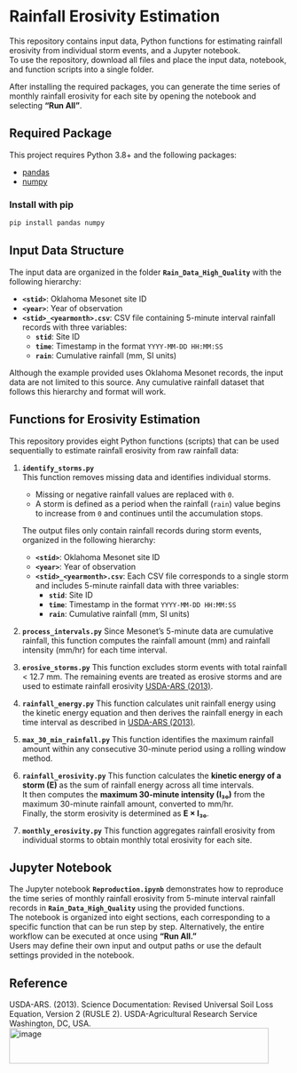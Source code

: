 # Rainfall Erosivity Estimation

This repository contains input data, Python functions for estimating rainfall erosivity from individual storm events, and a Jupyter notebook.  
To use the repository, download all files and place the input data, notebook, and function scripts into a single folder.  

After installing the required packages, you can generate the time series of monthly rainfall erosivity for each site by opening the notebook and selecting **“Run All”**.  


## Required Package

This project requires Python 3.8+ and the following packages:

- [pandas](https://pandas.pydata.org/)  
- [numpy](https://numpy.org/)  

### Install with pip
```bash
pip install pandas numpy
```

## Input Data Structure

The input data are organized in the folder **`Rain_Data_High_Quality`** with the following hierarchy:  

- **`<stid>`**: Oklahoma Mesonet site ID  
- **`<year>`**: Year of observation  
- **`<stid>_<yearmonth>.csv`**: CSV file containing 5-minute interval rainfall records with three variables:  
  - **`stid`**: Site ID  
  - **`time`**: Timestamp in the format `YYYY-MM-DD HH:MM:SS`  
  - **`rain`**: Cumulative rainfall (mm, SI units)  

Although the example provided uses Oklahoma Mesonet records, the input data are not limited to this source. Any cumulative rainfall dataset that follows this hierarchy and format will work.  


## Functions for Erosivity Estimation

This repository provides eight Python functions (scripts) that can be used sequentially to estimate rainfall erosivity from raw rainfall data:  

1. **`identify_storms.py`**  
   This function removes missing data and identifies individual storms.  
   - Missing or negative rainfall values are replaced with `0`.  
   - A storm is defined as a period when the rainfall (`rain`) value begins to increase from `0` and continues until the accumulation stops.  

   The output files only contain rainfall records during storm events, organized in the following hierarchy:
    - **`<stid>`**: Oklahoma Mesonet site ID  
    - **`<year>`**: Year of observation  
    - **`<stid>_<yearmonth>.csv`**: Each CSV file corresponds to a single storm and includes 5-minute rainfall data with three variables:
      - **`stid`**: Site ID  
      - **`time`**: Timestamp in the format `YYYY-MM-DD HH:MM:SS`  
      - **`rain`**: Cumulative rainfall (mm, SI units)  
 
2. **`process_intervals.py`**
   Since Mesonet’s 5-minute data are cumulative rainfall, this function computes the rainfall amount (mm) and rainfall intensity (mm/hr) for each time interval.
   
3. **`erosive_storms.py`**
   This function excludes storm events with total rainfall < 12.7 mm. The remaining events are treated as erosive storms and are used to estimate rainfall erosivity [USDA-ARS (2013)](https://www.ars.usda.gov/ARSUserFiles/60600505/rusle/rusle2_science_doc.pdf).
   
4. **`rainfall_energy.py`**
  This function calculates unit rainfall energy using the kinetic energy equation and then derives the rainfall energy in each time interval as described in [USDA-ARS (2013)](https://www.ars.usda.gov/ARSUserFiles/60600505/rusle/rusle2_science_doc.pdf).

5. **`max_30_min_rainfall.py`**
   This function identifies the maximum rainfall amount within any consecutive 30-minute period using a rolling window method.
   
6. **`rainfall_erosivity.py`**
    This function calculates the **kinetic energy of a storm (E)** as the sum of rainfall energy across all time intervals.  
  It then computes the **maximum 30-minute intensity (I₃₀)** from the maximum 30-minute rainfall amount, converted to mm/hr.  
  Finally, the storm erosivity is determined as **E × I₃₀**.
   
7. **`monthly_erosivity.py`**
    This function aggregates rainfall erosivity from individual storms to obtain monthly total erosivity for each site.

## Jupyter Notebook

The Jupyter notebook **`Reproduction.ipynb`** demonstrates how to reproduce the time series of monthly rainfall erosivity from 5-minute interval rainfall records in **`Rain_Data_High_Quality`** using the provided functions.  
The notebook is organized into eight sections, each corresponding to a specific function that can be run step by step. Alternatively, the entire workflow can be executed at once using **“Run All.”**  
Users may define their own input and output paths or use the default settings provided in the notebook.  

## Reference 
USDA-ARS. (2013). Science Documentation: Revised Universal Soil Loss Equation, Version 2 (RUSLE 2). USDA-Agricultural Research Service Washington, DC, USA.<img width="468" height="64" alt="image" src="https://github.com/user-attachments/assets/21c87549-3f8e-4e74-8a7c-b72b38fab1a9" />


